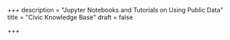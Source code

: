 +++
description = "Jupyter Notebooks and Tutorials on Using Public Data"
title = "Civic Knowledge Base"
draft = false

+++

